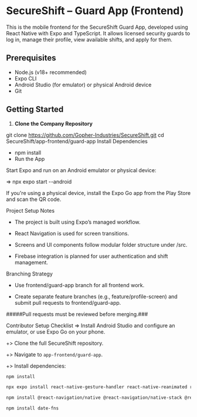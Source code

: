 # SecureShift – Guard App (Frontend)

This is the mobile frontend for the SecureShift Guard App, developed using React Native with Expo and TypeScript. It allows licensed security guards to log in, manage their profile, view available shifts, and apply for them.


## Prerequisites

- Node.js (v18+ recommended)
- Expo CLI
- Android Studio (for emulator) or physical Android device
- Git

## Getting Started

1. **Clone the Company Repository**

git clone https://github.com/Gopher-Industries/SecureShift.git
cd SecureShift/app-frontend/guard-app
Install Dependencies

- npm install
- Run the App

Start Expo and run on an Android emulator or physical device:

=> npx expo start --android

If you're using a physical device, install the Expo Go app from the Play Store and scan the QR code.

Project Setup Notes
- The project is built using Expo’s managed workflow.

- React Navigation is used for screen transitions.

- Screens and UI components follow modular folder structure under /src.

- Firebase integration is planned for user authentication and shift management.

Branching Strategy
- Use frontend/guard-app branch for all frontend work.

- Create separate feature branches (e.g., feature/profile-screen) and submit pull requests to frontend/guard-app.

#####Pull requests must be reviewed before merging.###$$$$

Contributor Setup Checklist
=> Install Android Studio and configure an emulator, or use Expo Go on your phone.

+> Clone the full SecureShift repository.

+> Navigate to `app-frontend/guard-app`.

+> Install dependencies:

   ```bash
   npm install
   
   npx expo install react-native-gesture-handler react-native-reanimated react-native-screens react-native-safe-area-context
   
   npm install @react-navigation/native @react-navigation/native-stack @react-navigation/bottom-tabs

   npm install date-fns